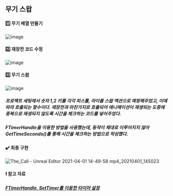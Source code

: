 ## 무기 스왑

#### :one: 무기 배열 만들기

![image](https://user-images.githubusercontent.com/52204522/113248376-cdaa4e80-92f7-11eb-9a20-018c74c29e57.png)

#### :two: 재장전 코드 수정

![image](https://user-images.githubusercontent.com/52204522/113248558-2974d780-92f8-11eb-97a8-8634e89b1cc2.png)

#### :three: 무기 스왑

![image](https://user-images.githubusercontent.com/52204522/113248639-51643b00-92f8-11eb-8858-972dafc6da41.png)

##### 프로젝트 세팅에서 숫자 1,2 키를 각각 피스톨, 라이플 스왑 액션으로 매핑해주었고, 이에 따라 호출되는 함수이다. 재장전과 마찬가지로 호출되어 애니메이션이 재생되는 도중에 중복으로 재생되지 않도록 시간을 체크하는 코드를 넣어주었다.
##### FTimerHandle을 이용한 방법을 사용했는데, 동작이 제대로 이루어지지 않아 GetTimeSeconds()를 통해 시간을 체크하는 방법으로 작성했다.

#### :heavy_check_mark: 최종 구현

![The_Call - Unreal Editor 2021-04-01 14-49-58 mp4_20210401_145023](https://user-images.githubusercontent.com/52204522/113249635-f7647500-92f9-11eb-9508-d034dc030a3b.gif)

#### :heavy_exclamation_mark: 참고 자료

##### [FTimerHandle, SetTimer를 이용한 타이머 설정](https://www.youtube.com/watch?v=GTnkuM5LvKM)
